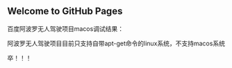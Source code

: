 ## Welcome to GitHub Pages

百度阿波罗无人驾驶项目macos调试结果：

阿波罗无人驾驶项目目前只支持自带apt-get命令的linux系统，不支持macos系统

卒！！！
